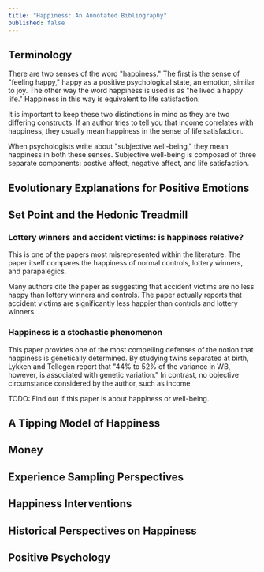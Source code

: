 ```yaml
---
title: "Happiness: An Annotated Bibliography"
published: false
---
```


## Terminology

There are two senses of the word "happiness." The first is the sense of "feeling
happy," happy as a positive psychological state, an emotion, similar to joy. The
other way the word happiness is used is as "he lived a happy life." Happiness in
this way is equivalent to life satisfaction.

It is important to keep these two distinctions in mind as they are two differing
constructs. If an author tries to tell you that income correlates with
happiness, they usually mean happiness in the sense of life satisfaction.

When psychologists write about "subjective well-being," they mean happiness in
both these senses. Subjective well-being is composed of three separate
components: postive affect, negative affect, and life satisfaction. 

## Evolutionary Explanations for Positive Emotions

## Set Point and the Hedonic Treadmill

### Lottery winners and accident victims: is happiness relative?
This is one of the papers most misrepresented within the literature. The paper itself compares the
happiness of normal controls, lottery winners, and parapalegics.

Many authors cite the paper as suggesting that accident victims are no
less happy than lottery winners and controls. The paper actually reports that
accident victims are significantly less happier than controls and lottery
winners.

### Happiness is a stochastic phenomenon
This paper provides one of the most compelling defenses of the notion that
happiness is genetically determined. By studying twins separated at birth,
Lykken and Tellegen report that "44% to 52% of the variance in WB, however, is
associated with genetic variation." In contrast, no objective circumstance
considered by the author, such as income 

TODO: Find out if this paper is about happiness or well-being.

## A Tipping Model of Happiness

## Money

## Experience Sampling Perspectives

## Happiness Interventions

## Historical Perspectives on Happiness

## Positive Psychology
